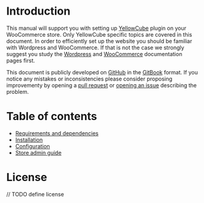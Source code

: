 # Introduction

This manual will support you with setting up [YellowCube](https://www.post.ch/de/geschaeftlich/themen-a-z/sendung-aufgeben/pakete-aufgeben-geschaeftlich/yellowcube) plugin on your WooCommerce store. Only YellowCube specific topics are covered in this document. In order to efficiently set up the website you should be familiar with Wordpress and WooCommerce. If that is not the case we strongly suggest you study the [Wordpress](https://codex.wordpress.org/Main_Page) and [WooCommerce](https://docs.woocommerce.com/documentation/plugins/woocommerce/) documentation pages first.

This document is publicly developed on [GitHub](https://github.com/swisspost-yellowcube/wooyellowcube-docs) in the [GitBook](https://github.com/GitbookIO/gitbook) format. If you notice any mistakes or inconsistencies please consider proposing improvementy by opening a [pull request](https://github.com/swisspost-yellowcube/wooyellowcube-docs/compare) or [opening an issue](https://github.com/swisspost-yellowcube/wooyellowcube-docs/issues/new) describing the problem.

# Table of contents

* [Requirements and dependencies](requirements.md)
* [Installation](installation.md)
* [Configuration](configuration.md)
* [Store admin guide](admin_guide.md)

# License

// TODO define license

